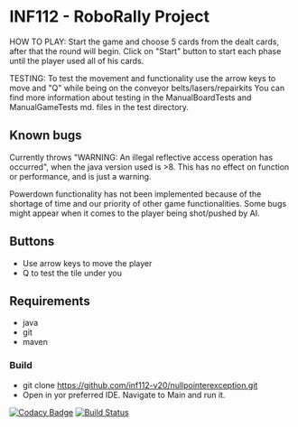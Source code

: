 # INF112 - RoboRally Project
HOW TO PLAY:
Start the game and choose 5 cards from the dealt cards, after that the round will begin.
Click on "Start" button to start each phase until the player used all of his cards.

TESTING:
To test the movement and functionality use the arrow keys to move and "Q" while being on the conveyor belts/lasers/repairkits
You can find more information about testing in the ManualBoardTests and ManualGameTests md. files in the test directory.

## Known bugs
Currently throws "WARNING: An illegal reflective access operation has occurred", 
when the java version used is >8. This has no effect on function or performance, and is just a warning.

Powerdown functionality has not been implemented because of the shortage of time and our priority of other game functionalities.
Some bugs might appear when it comes to the player being shot/pushed by AI.

## Buttons
*   Use arrow keys to move the player
*   Q to test the tile under you 

## Requirements
*   java
*   git
*   maven

### Build
*   git clone <https://github.com/inf112-v20/nullpointerexception.git>
*   Open in yor preferred IDE. Navigate to Main and run it.

[![Codacy Badge](https://api.codacy.com/project/badge/Grade/afeb6024171343a28fc70e9716c107b3)](https://app.codacy.com/gh/inf112-v20/nullpointerexception?utm_source=github.com&utm_medium=referral&utm_content=inf112-v20/nullpointerexception&utm_campaign=Badge_Grade_Settings)
[![Build Status](https://travis-ci.com/inf112-v20/nullpointerexception.svg?branch=master)](https://travis-ci.com/inf112-v20/nullpointerexception)
